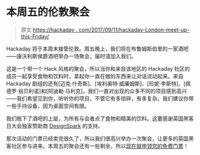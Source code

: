 # 本周五的伦敦聚会

> 原文:[https://hackaday . com/2017/09/11/hackaday-London-meet-up-this-Friday/](https://hackaday.com/2017/09/11/hackaday-london-meet-up-this-friday/)

Hackaday 将于本周末接管伦敦。周五晚上，我们将在布鲁姆斯伯里的一家酒吧——康沃利斯侯爵酒吧举办一场聚会，届时请加入我们。

这是一个带一个 Hack 风格的聚会，所以当你和来自该地区的 Hackaday 社区的成员一起享受食物和饮料时，拿起你一直在做的东西来让对话流动起来。来自 Hackaday 剧组的还有[迈克·什奇斯]、[埃利奥特·威廉姆斯]、[珍妮·李斯特]、[佩德罗·翁贝利诺]和[阿迪勒·马利克]。我们一直对出现的众多不同的项目感到高兴——我们希望见到你，听听你的项目，不管它有多琐碎，有多复杂。我们建议你带一些手持设备，因为桌面空间有限。

我们租下了酒吧的上层，为所有与会者点了食物和精美的饮料。这要感谢英国黑客日大会独家赞助商 [DesignSpark](http://designspark.com) 的支持。

那次活动的门票已经卖完很久了，所以我们很高兴举办一次聚会，让更多的英国黑客社区参与进来。本周五的聚会还有一些剩余，所以[现在就申领您的免费门票](https://www.eventbrite.com/e/hackaday-bring-a-hack-meetup-uk-tickets-37313388349)！